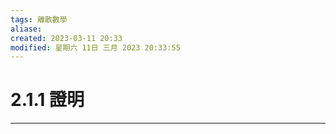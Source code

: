 ```yaml
---
tags: 離散數學
aliase: 
created: 2023-03-11 20:33
modified: 星期六 11日 三月 2023 20:33:55
---
```


# 2.1.1 證明
***
